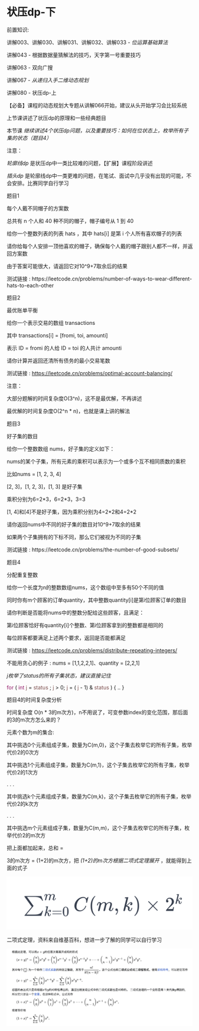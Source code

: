 # 状压dp-下

前置知识:

讲解003、讲解030、讲解031、讲解032、讲解033 \-  _位运算基础算法_

讲解043 \- 根据数据量猜解法的技巧，天字第一号重要技巧

讲解063 \- 双向广搜

讲解067 \-  _从递归入手二维动态规划_

讲解080 \- 状压dp\-上

【必备】课程的动态规划大专题从讲解066开始，建议从头开始学习会比较系统

上节课讲述了状压dp的原理和一些经典题目

本节课 _继续讲述4个状压dp问题，以及重要技巧：如何在位状态上，枚举所有子集的状态（题目4）_

注意：

_轮廓线dp_ 是状压dp中一类比较难的问题，【扩展】课程阶段讲述

_插头dp_ 是轮廓线dp中一类更难的问题，在笔试、面试中几乎没有出现的可能，不会安排。比赛同学自行学习

题目1

每个人戴不同帽子的方案数

总共有 n 个人和 40 种不同的帽子，帽子编号从 1 到 40

给你一个整数列表的列表 hats ，其中 hats\[i\] 是第 i 个人所有喜欢帽子的列表

请你给每个人安排一顶他喜欢的帽子，确保每个人戴的帽子跟别人都不一样，并返回方案数

由于答案可能很大，请返回它对10^9\+7取余后的结果

测试链接 : https://leetcode\.cn/problems/number\-of\-ways\-to\-wear\-different\-hats\-to\-each\-other

题目2

最优账单平衡

给你一个表示交易的数组 transactions

其中 transactions\[i\] = \[fromi\, toi\, amounti\]

表示 ID = fromi 的人给 ID = toi 的人共计 amounti

请你计算并返回还清所有债务的最小交易笔数

测试链接 : [https://leetcode\.cn/problems/optimal\-account\-balancing/](https://leetcode.cn/problems/optimal-account-balancing/)

注意：

大部分题解的时间复杂度O\(3^n\)，这不是最优解，不再讲述

最优解的时间复杂度O\(2^n \* n\)，也就是课上讲的解法

题目3

好子集的数目

给你一个整数数组 nums，好子集的定义如下：

nums的某个子集，所有元素的乘积可以表示为一个或多个互不相同质数的乘积

比如nums = \[1\, 2\, 3\, 4\]

\[2\, 3\]，\[1\, 2\, 3\]，\[1\, 3\] 是好子集

乘积分别为6=2\*3，6=2\*3，3=3

\[1\, 4\]和\[4\]不是好子集，因为乘积分别为4=2\*2和4=2\*2

请你返回nums中不同的好子集的数目对10^9\+7取余的结果

如果两个子集拥有的下标不同，那么它们被视为不同的子集

测试链接 : https://leetcode\.cn/problems/the\-number\-of\-good\-subsets/

题目4

分配重复整数

给你一个长度为n的整数数组nums，这个数组中至多有50个不同的值

同时你有m个顾客的订单quantity，其中整数quantity\[i\]是第i位顾客订单的数目

请你判断是否能将nums中的整数分配给这些顾客，且满足：

第i位顾客恰好有quantity\[i\]个整数、第i位顾客拿到的整数都是相同的

每位顾客都要满足上述两个要求，返回是否能都满足

测试链接 : [https://leetcode\.cn/problems/distribute\-repeating\-integers/](https://leetcode.cn/problems/distribute-repeating-integers/)

不能用贪心的例子 : nums = \[1\,1\,2\,2\,1\]、quantity = \[2\,2\,1\]

_j枚举了status的所有子集状态，建议直接记住_

<span style="color:#931A68">for</span>  \( <span style="color:#931A68">int</span>   <span style="color:#7E504F">j</span>  =  <span style="color:#7E504F">status</span> ;  <span style="color:#7E504F">j</span>  > 0;  <span style="color:#7E504F">j</span>  = \( <span style="color:#7E504F">j</span>  \- 1\) &  <span style="color:#7E504F">status</span> \) \{ \.\. \}

题目4的时间复杂度分析

时间复杂度 O\(n \* 3的m次方\)，n不用说了，可变参数index的变化范围，那后面的3的m次方怎么来的？

元素个数为m的集合:

其中挑选0个元素组成子集，数量为C\(m\,0\)，这个子集去枚举它的所有子集，枚举代价2的0次方

其中挑选1个元素组成子集，数量为C\(m\,1\)，这个子集去枚举它的所有子集，枚举代价2的1次方

\. \. \.

其中挑选k个元素组成子集，数量为C\(m\,k\)，这个子集去枚举它的所有子集，枚举代价2的k次方

\. \. \.

其中挑选m个元素组成子集，数量为C\(m\,m\)，这个子集去枚举它的所有子集，枚举代价2的m次方

把上面都加起来，总和 =

3的m次方 = \(1\+2\)的m次方，把 _\(1\+2\)的m次方根据二项式定理展开_ ，就能得到上面的式子

![](img/%E7%AE%97%E6%B3%95%E8%AE%B2%E8%A7%A3081%E3%80%90%E5%BF%85%E5%A4%87%E3%80%91%E7%8A%B6%E5%8E%8Bdp-%E4%B8%8B0.png)

二项式定理，资料来自维基百科，想进一步了解的同学可以自行学习

![](img/%E7%AE%97%E6%B3%95%E8%AE%B2%E8%A7%A3081%E3%80%90%E5%BF%85%E5%A4%87%E3%80%91%E7%8A%B6%E5%8E%8Bdp-%E4%B8%8B1.png)

